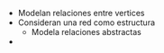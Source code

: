  - Modelan relaciones entre vertices
 - Consideran una red como estructura 
	 - Modela relaciones abstractas 
- 